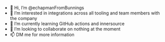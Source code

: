- 👋 Hi, I’m @echapmanFromBunnings
- 👀 I’m interested in integrations across all tooling and team members with the company
- 🌱 I’m currently learning GitHub actions and innersource
- 💞️ I’m looking to collaborate on nothing at the moment
- 📫 DM me for more information

<!---
echapmanFromBunnings/echapmanFromBunnings is a ✨ special ✨ repository because its `README.md` (this file) appears on your GitHub profile.
You can click the Preview link to take a look at your changes.
--->
